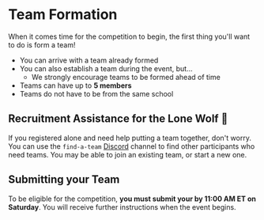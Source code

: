 # Team Formation
When it comes time for the competition to begin, the first thing you'll want to do is form a team!

- You can arrive with a team already formed
- You can also establish a team during the event, but...
  - We strongly encourage teams to be formed ahead of time
- Teams can have up to **5 members**
- Teams do not have to be from the same school

## Recruitment Assistance for the Lone Wolf 🐺
If you registered alone and need help putting a team together, don't worry. You can use the `find-a-team` [Discord](DiscordInformation.md) channel to find other participants who need teams. You may be able to join an existing team, or start a new one.

## Submitting your Team
To be eligible for the competition, **you must submit your by 11:00 AM ET on Saturday**. You will receive further instructions when the event begins.
